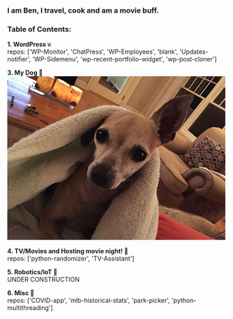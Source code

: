 ### I am Ben, I travel, cook and am a movie buff.

### Table of Contents:
**1. WordPress** `W`<br />
    repos: ['WP-Monitor', 'ChatPress', 'WP-Employees', 'blank', 'Updates-notifier', 'WP-Sidemenu', 'wp-recent-portfolio-widget', 'wp-post-cloner']<br />
    
**3. My Dog 🐶**<br />
![dog pic](/IMG_0197.JPG)<br />

**4. TV/Movies and Hosting movie night! 🎥**<br />
    repos: ['python-randomizer', 'TV-Assistant']

**5. Robotics/IoT 🤖**<br />
    UNDER CONSTRUCTION

**6. Misc 💾**<br />
    repos: ['COVID-app', 'mlb-historical-stats', 'park-picker', 'python-multithreading']

